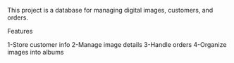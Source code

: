 This project is a database for managing digital images, customers, and orders.

Features

1-Store customer info
2-Manage image details
3-Handle orders
4-Organize images into albums
